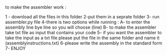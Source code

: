 to make the assembler work :

1 - download all the files in this folder 
2-put them in a seprate folder 
3- run assembler.py file
4-there is two options while running :
	A- to enter the assembly line bye line so you will choose (line)
	B- to make the assembler take txt file as input that contains your code
5- if you want the assembler to take the input as a txt file please put the file in the same folder and name it (assemblyinstructions.txt)
6-please write the assembly in the standard form 
7- ENJOY
